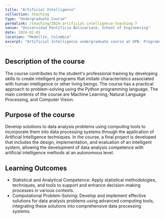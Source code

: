 ```yaml
---
title: "Artificial Intelligence"
collection: teaching
type: "Undergraduate Course"
permalink: /teaching/2024-artificial-intelligence-teaching-7
venue: "Universidad Pontificia Bolivariana, School of Engineering"
date: 2024-02-01
location: "Medellín, Colombia"
excerpt: "Artificial Intelligence undergraduate course at UPB. Programs of Ingenieria Informática and Ingeniería en Ciencia de Datos. [Read more](https://antonioescamilla.github.io/teaching/2024-artificial-intelligence-teaching-7)"
---
```


## Description of the course
The course contributes to the student's professional training by developing skills to create intelligent programs that imitate characteristics associated with human intelligence or other living beings. The course has a practical approach to problem-solving using the Python programming language. The main contents of the course are Machine Learning, Natural Language Processing, and Computer Vision.

## Purpose of the course
Develop solutions to data analysis problems using computing tools to incorporate them into data processing systems through the application of Artificial Intelligence techniques. In the course, a final project is developed that includes the design, implementation, and evaluation of an intelligent system, allowing the development of data analysis competence with artificial intelligence methods at an autonomous level.

## Learning Outcomes
* Statistical and Analytical Competence: Apply statistical methodologies, techniques, and tools to support and enhance decision-making processes in various contexts.
* Computational Problem-Solving: Develop and implement effective solutions for data analysis problems using advanced computing tools, integrating these solutions into comprehensive data processing systems.
